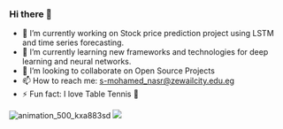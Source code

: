 ### Hi there 👋

<!--
**nasremp/nasremp** is a ✨ _special_ ✨ repository because its `README.md` (this file) appears on your GitHub profile.

Here are some ideas to get you started:
-->
- 🔭 I’m currently working on Stock price prediction project using LSTM and time series forecasting.
- 🌱 I’m currently learning new frameworks and technologies for deep learning and neural networks.
- 👯 I’m looking to collaborate on Open Source Projects
- 📫 How to reach me: s-mohamed_nasr@zewailcity.edu.eg
- ⚡ Fun fact: I love Table Tennis 🏓

![animation_500_kxa883sd](https://user-images.githubusercontent.com/63264076/170476316-80e6b933-f9fa-43e8-aa9a-ea387325162b.gif)
![](https://visitor-badge.glitch.me/badge?page_id=nasremp.nasremp)
